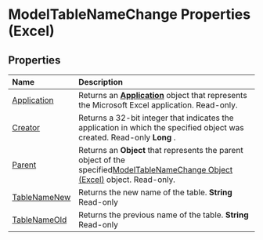 
# ModelTableNameChange Properties (Excel)

## Properties



|**Name**|**Description**|
|:-----|:-----|
|[Application](d393786f-8f33-ed78-42a3-436e92c2b704.md)|Returns an  **[Application](19b73597-5cf9-4f56-8227-b5211f657f6f.md)** object that represents the Microsoft Excel application. Read-only.|
|[Creator](f4c071c9-23da-ee26-cd70-03ddcc135a78.md)|Returns a 32-bit integer that indicates the application in which the specified object was created. Read-only  **Long** .|
|[Parent](2a5e5e74-d075-4de7-70ff-73464078e266.md)|Returns an  **Object** that represents the parent object of the specified[ModelTableNameChange Object (Excel)](f739aed8-aa89-a05d-fa84-8ae2520576fb.md) object. Read-only.|
|[TableNameNew](d7ba4fed-9592-24f7-e9f7-7eab7f4e65b1.md)|Returns the new name of the table.  **String** Read-only|
|[TableNameOld](f9baf243-88e1-08f5-079b-878bc520098f.md)|Returns the previous name of the table.  **String** Read-only|
